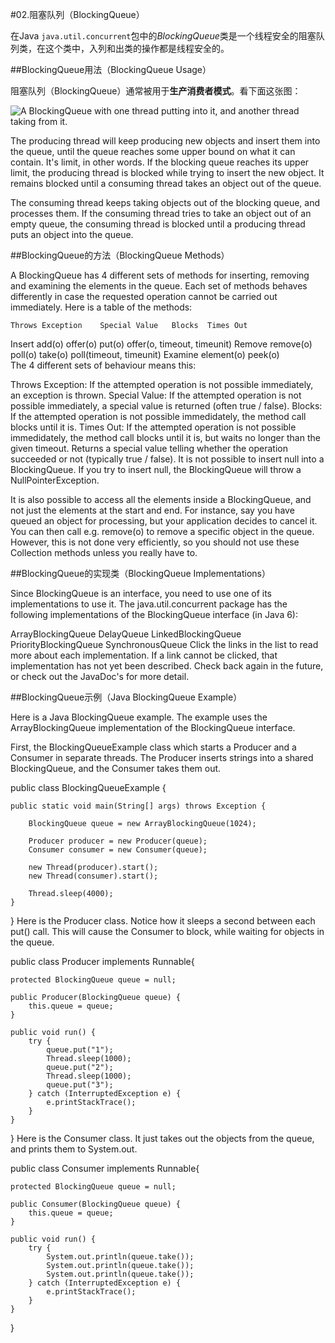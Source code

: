 #02.阻塞队列（BlockingQueue）

在Java `java.util.concurrent`包中的*BlockingQueue*类是一个线程安全的阻塞队列类，在这个类中，入列和出类的操作都是线程安全的。

##BlockingQueue用法（BlockingQueue Usage）

阻塞队列（BlockingQueue）通常被用于**生产消费者模式**。看下面这张图：

![A BlockingQueue with one thread putting into it, and another thread taking from it.](http://tutorials.jenkov.com/images/java-concurrency-utils/blocking-queue.png)



The producing thread will keep producing new objects and insert them into the queue, until the queue reaches some upper bound on what it can contain. It's limit, in other words. If the blocking queue reaches its upper limit, the producing thread is blocked while trying to insert the new object. It remains blocked until a consuming thread takes an object out of the queue.

The consuming thread keeps taking objects out of the blocking queue, and processes them. If the consuming thread tries to take an object out of an empty queue, the consuming thread is blocked until a producing thread puts an object into the queue.


##BlockingQueue的方法（BlockingQueue Methods）

A BlockingQueue has 4 different sets of methods for inserting, removing and examining the elements in the queue. Each set of methods behaves differently in case the requested operation cannot be carried out immediately. Here is a table of the methods:

 	Throws Exception	Special Value	Blocks	Times Out
Insert	add(o)	offer(o)	put(o)	offer(o, timeout, timeunit)
Remove	remove(o)	poll(o)	take(o)	poll(timeout, timeunit)
Examine	element(o)	peek(o)	 	 
The 4 different sets of behaviour means this:

Throws Exception: 
If the attempted operation is not possible immediately, an exception is thrown.
Special Value: 
If the attempted operation is not possible immediately, a special value is returned (often true / false).
Blocks: 
If the attempted operation is not possible immedidately, the method call blocks until it is.
Times Out: 
If the attempted operation is not possible immedidately, the method call blocks until it is, but waits no longer than the given timeout. Returns a special value telling whether the operation succeeded or not (typically true / false).
It is not possible to insert null into a BlockingQueue. If you try to insert null, the BlockingQueue will throw a NullPointerException.

It is also possible to access all the elements inside a BlockingQueue, and not just the elements at the start and end. For instance, say you have queued an object for processing, but your application decides to cancel it. You can then call e.g. remove(o) to remove a specific object in the queue. However, this is not done very efficiently, so you should not use these Collection methods unless you really have to.

##BlockingQueue的实现类（BlockingQueue Implementations）

Since BlockingQueue is an interface, you need to use one of its implementations to use it. The java.util.concurrent package has the following implementations of the BlockingQueue interface (in Java 6):

ArrayBlockingQueue
DelayQueue
LinkedBlockingQueue
PriorityBlockingQueue
SynchronousQueue
Click the links in the list to read more about each implementation. If a link cannot be clicked, that implementation has not yet been described. Check back again in the future, or check out the JavaDoc's for more detail.

##BlockingQueue示例（Java BlockingQueue Example）

Here is a Java BlockingQueue example. The example uses the ArrayBlockingQueue implementation of the BlockingQueue interface.

First, the BlockingQueueExample class which starts a Producer and a Consumer in separate threads. The Producer inserts strings into a shared BlockingQueue, and the Consumer takes them out.

public class BlockingQueueExample {

    public static void main(String[] args) throws Exception {

        BlockingQueue queue = new ArrayBlockingQueue(1024);

        Producer producer = new Producer(queue);
        Consumer consumer = new Consumer(queue);

        new Thread(producer).start();
        new Thread(consumer).start();

        Thread.sleep(4000);
    }
}
Here is the Producer class. Notice how it sleeps a second between each put() call. This will cause the Consumer to block, while waiting for objects in the queue.

public class Producer implements Runnable{

    protected BlockingQueue queue = null;

    public Producer(BlockingQueue queue) {
        this.queue = queue;
    }

    public void run() {
        try {
            queue.put("1");
            Thread.sleep(1000);
            queue.put("2");
            Thread.sleep(1000);
            queue.put("3");
        } catch (InterruptedException e) {
            e.printStackTrace();
        }
    }
}
Here is the Consumer class. It just takes out the objects from the queue, and prints them to System.out.

public class Consumer implements Runnable{

    protected BlockingQueue queue = null;

    public Consumer(BlockingQueue queue) {
        this.queue = queue;
    }

    public void run() {
        try {
            System.out.println(queue.take());
            System.out.println(queue.take());
            System.out.println(queue.take());
        } catch (InterruptedException e) {
            e.printStackTrace();
        }
    }
}